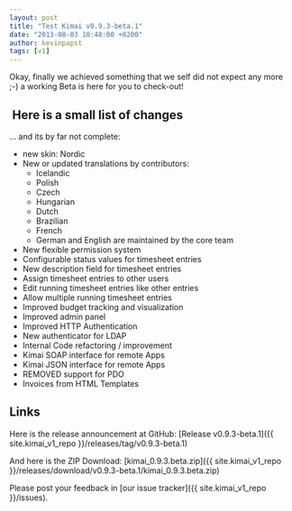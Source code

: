 ```yaml
---
layout: post
title: "Test Kimai v0.9.3-beta.1"
date: "2013-08-03 10:48:00 +0200"
author: kevinpapst
tags: [v1]
---
```


Okay, finally we achieved something that we self did not expect any more ;-) a working Beta is here for you to check-out!

##  Here is a small list of changes

... and its by far not complete:

- new skin: Nordic
- New or updated translations by contributors:
    - Icelandic
    - Polish
    - Czech
    - Hungarian
    - Dutch
    - Brazilian
    - French
    - German and English are maintained by the core team
- New flexible permission system
- Configurable status values for timesheet entries
- New description field for timesheet entries
- Assign timesheet entries to other users
- Edit running timesheet entries like other entries
- Allow multiple running timesheet entries
- Improved budget tracking and visualization
- Improved admin panel
- Improved HTTP Authentication
- New authenticator for LDAP
- Internal Code refactoring / improvement
- Kimai SOAP interface for remote Apps
- Kimai JSON interface for remote Apps
- REMOVED support for PDO
- Invoices from HTML Templates 

## Links

Here is the release announcement at GitHub: [Release v0.9.3-beta.1]({{ site.kimai_v1_repo }}/releases/tag/v0.9.3-beta.1)

And here is the ZIP Download: [kimai_0.9.3.beta.zip]({{ site.kimai_v1_repo }}/releases/download/v0.9.3-beta.1/kimai_0.9.3.beta.zip)

Please post your feedback in [our issue tracker]({{ site.kimai_v1_repo }}/issues).

 
